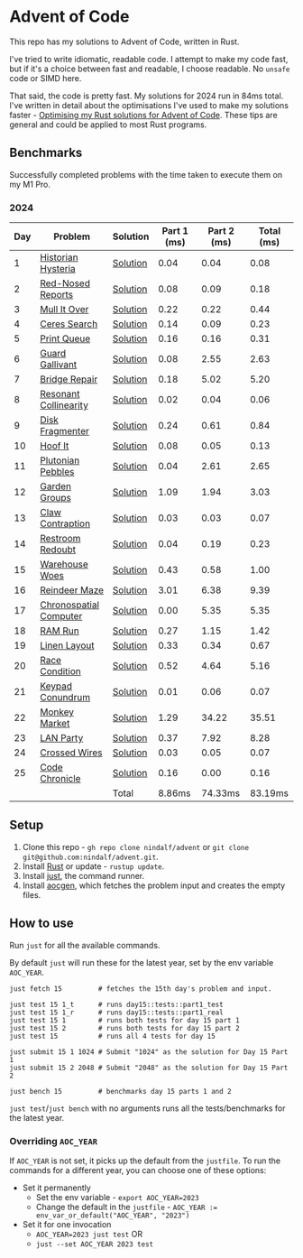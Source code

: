 # Advent of Code

This repo has my solutions to Advent of Code, written in Rust. 

I've tried to write idiomatic, readable code. I attempt to make my code fast, but if it's a choice between fast and readable, I choose readable. No `unsafe` code or SIMD here.

That said, the code is pretty fast. My solutions for 2024 run in 84ms total. I've written in detail about the optimisations I've used to make my solutions faster - [Optimising my Rust solutions for Advent of Code](https://nindalf.com/posts/optimising-rust/). These tips are general and could be applied to most Rust programs.

## Benchmarks

Successfully completed problems with the time taken to execute them on my M1 Pro.

### 2024

| Day  | Problem     | Solution    | Part 1 (ms) | Part 2 (ms) | Total (ms) |
|------|-------------|-------------|-------------|-------------|------------|
| 1 | [Historian Hysteria](https://adventofcode.com/2024/day/1) | [Solution](/y2024/src/day1/mod.rs) | 0.04 | 0.04 | 0.08 |
| 2 | [Red-Nosed Reports](https://adventofcode.com/2024/day/2) | [Solution](/y2024/src/day2/mod.rs) | 0.08 | 0.09 | 0.18 |
| 3 | [Mull It Over](https://adventofcode.com/2024/day/3) | [Solution](/y2024/src/day3/mod.rs) | 0.22 | 0.22 | 0.44 |
| 4 | [Ceres Search](https://adventofcode.com/2024/day/4) | [Solution](/y2024/src/day4/mod.rs) | 0.14 | 0.09 | 0.23 |
| 5 | [Print Queue](https://adventofcode.com/2024/day/5) | [Solution](/y2024/src/day5/mod.rs) | 0.16 | 0.16 | 0.31 |
| 6 | [Guard Gallivant](https://adventofcode.com/2024/day/6) | [Solution](/y2024/src/day6/mod.rs) | 0.08 | 2.55 | 2.63 |
| 7 | [Bridge Repair](https://adventofcode.com/2024/day/7) | [Solution](/y2024/src/day7/mod.rs) | 0.18 | 5.02 | 5.20 |
| 8 | [Resonant Collinearity](https://adventofcode.com/2024/day/8) | [Solution](/y2024/src/day8/mod.rs) | 0.02 | 0.04 | 0.06 |
| 9 | [Disk Fragmenter](https://adventofcode.com/2024/day/9) | [Solution](/y2024/src/day9/mod.rs) | 0.24 | 0.61 | 0.84 |
| 10 | [Hoof It](https://adventofcode.com/2024/day/10) | [Solution](/y2024/src/day10/mod.rs) | 0.08 | 0.05 | 0.13 |
| 11 | [Plutonian Pebbles](https://adventofcode.com/2024/day/11) | [Solution](/y2024/src/day11/mod.rs) | 0.04 | 2.61 | 2.65 |
| 12 | [Garden Groups](https://adventofcode.com/2024/day/12) | [Solution](/y2024/src/day12/mod.rs) | 1.09 | 1.94 | 3.03 |
| 13 | [Claw Contraption](https://adventofcode.com/2024/day/13) | [Solution](/y2024/src/day13/mod.rs) | 0.03 | 0.03 | 0.07 |
| 14 | [Restroom Redoubt](https://adventofcode.com/2024/day/14) | [Solution](/y2024/src/day14/mod.rs) | 0.04 | 0.19 | 0.23 |
| 15 | [Warehouse Woes](https://adventofcode.com/2024/day/15) | [Solution](/y2024/src/day15/mod.rs) | 0.43 | 0.58 | 1.00 |
| 16 | [Reindeer Maze](https://adventofcode.com/2024/day/16) | [Solution](/y2024/src/day16/mod.rs) | 3.01 | 6.38 | 9.39 |
| 17 | [Chronospatial Computer](https://adventofcode.com/2024/day/17) | [Solution](/y2024/src/day17/mod.rs) | 0.00 | 5.35 | 5.35 |
| 18 | [RAM Run](https://adventofcode.com/2024/day/18) | [Solution](/y2024/src/day18/mod.rs) | 0.27 | 1.15 | 1.42 |
| 19 | [Linen Layout](https://adventofcode.com/2024/day/19) | [Solution](/y2024/src/day19/mod.rs) | 0.33 | 0.34 | 0.67 |
| 20 | [Race Condition](https://adventofcode.com/2024/day/20) | [Solution](/y2024/src/day20/mod.rs) | 0.52 | 4.64 | 5.16 |
| 21 | [Keypad Conundrum](https://adventofcode.com/2024/day/21) | [Solution](/y2024/src/day21/mod.rs) | 0.01 | 0.06 | 0.07 |
| 22 | [Monkey Market](https://adventofcode.com/2024/day/22) | [Solution](/y2024/src/day22/mod.rs) | 1.29 | 34.22 | 35.51 |
| 23 | [LAN Party](https://adventofcode.com/2024/day/23) | [Solution](/y2024/src/day23/mod.rs) | 0.37 | 7.92 | 8.28 |
| 24 | [Crossed Wires](https://adventofcode.com/2024/day/24) | [Solution](/y2024/src/day24/mod.rs) | 0.03 | 0.05 | 0.07 |
| 25 | [Code Chronicle](https://adventofcode.com/2024/day/25) | [Solution](/y2024/src/day25/mod.rs) | 0.16 | 0.00 | 0.16 |
|  |  | Total | 8.86ms | 74.33ms | 83.19ms |


## Setup

1. Clone this repo - `gh repo clone nindalf/advent` or `git clone git@github.com:nindalf/advent.git`.
2. Install [Rust](https://www.rust-lang.org/learn/get-started) or update - `rustup update`.
3. Install [just](https://just.systems), the command runner.
4. Install [aocgen](https://github.com/nindalf/aocgen), which fetches the problem input and creates the empty files.

## How to use

Run `just` for all the available commands.

By default `just` will run these for the latest year, set by the env variable `AOC_YEAR`.

```
just fetch 15         # fetches the 15th day's problem and input.

just test 15 1_t      # runs day15::tests::part1_test
just test 15 1_r      # runs day15::tests::part1_real
just test 15 1        # runs both tests for day 15 part 1
just test 15 2        # runs both tests for day 15 part 2
just test 15          # runs all 4 tests for day 15

just submit 15 1 1024 # Submit "1024" as the solution for Day 15 Part 1
just submit 15 2 2048 # Submit "2048" as the solution for Day 15 Part 2

just bench 15         # benchmarks day 15 parts 1 and 2
```

`just test`/`just bench` with no arguments runs all the tests/benchmarks for the latest year.

### Overriding `AOC_YEAR`

If `AOC_YEAR` is not set, it picks up the default from the `justfile`. To run the commands for a different year, you can choose one of these options:

- Set it permanently
  - Set the env variable - `export AOC_YEAR=2023`
  - Change the default in the `justfile` - `AOC_YEAR := env_var_or_default("AOC_YEAR", "2023")`
- Set it for one invocation
  - `AOC_YEAR=2023 just test` OR
  - `just --set AOC_YEAR 2023 test`
